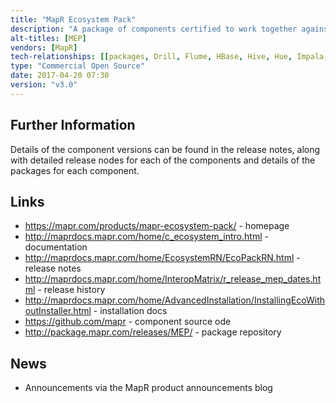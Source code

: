 ```yaml
---
title: "MapR Ecosystem Pack"
description: "A package of components certified to work together against one or more versions of the MapR Converged Data Platform.  Has new major releases roughtly once a quarter, with most components kept resonably up to date with the open source version, with any patching done publically in GitHub.  Available as RPMs, and installable via the MapR Installer. Also includes a plugin for OpenStack Sahara to allow OpenStack to create and manage MapR clusters.  These components were originally bundled as part of the MapR Converged Data Platform, but were broken out as the MapR Ecosystem Pack in September 2016 to allow them to be released independantly."
alt-titles: [MEP]
vendors: [MapR]
tech-relationships: [[packages, Drill, Flume, HBase, Hive, Hue, Impala, Mahout, Myriad, Oozie, Pig, Sentry, Spark, Sqoop, Storm, Tez, MapR Monitoring, MapR Streams Tools]]
type: "Commercial Open Source"
date: 2017-04-20 07:30
version: "v3.0"
---
```

## Further Information

Details of the component versions can be found in the release notes, along with detailed release nodes for each of the components and details of the packages for each component.

## Links

* <https://mapr.com/products/mapr-ecosystem-pack/> - homepage
* <http://maprdocs.mapr.com/home/c_ecosystem_intro.html> - documentation
* <http://maprdocs.mapr.com/home/EcosystemRN/EcoPackRN.html> - release notes
* <http://maprdocs.mapr.com/home/InteropMatrix/r_release_mep_dates.html> - release history
* <http://maprdocs.mapr.com/home/AdvancedInstallation/InstallingEcoWithoutInstaller.html> - installation docs
* <https://github.com/mapr> - component source ode
* <http://package.mapr.com/releases/MEP/> - package repository

## News

* Announcements via the MapR product announcements blog